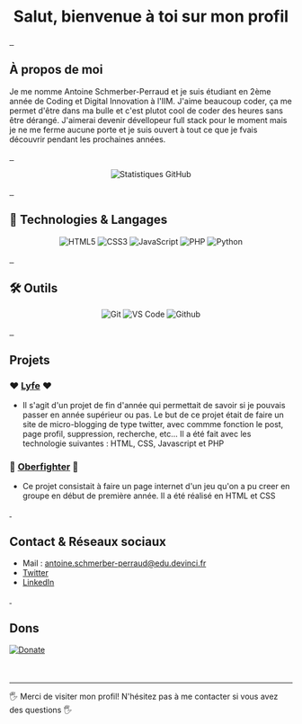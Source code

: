 <h1 align="center"> Salut, bienvenue à toi sur mon profil</h1>

[&nbsp;&nbsp;](#)


## À propos de moi
Je me nomme Antoine Schmerber-Perraud et je suis étudiant en 2ème année de Coding et Digital Innovation à l'IIM. J'aime beaucoup coder, ça me permet d'être dans ma bulle et c'est plutot cool de coder des heures sans être dérangé. J'aimerai devenir dévellopeur full stack pour le moment mais je ne me ferme aucune porte et je suis ouvert à tout ce que je fvais découvrir pendant les prochaines années.

[&nbsp;&nbsp;](#)


<p align="center">
    <img src="https://github-readme-stats.vercel.app/api?username=ANtoineSP01&show_icons=true&theme=radical" alt="Statistiques GitHub" />
</p>

[&nbsp;&nbsp;](#)



## 🚀 Technologies & Langages

<div align="center">

  <img src="https://img.shields.io/badge/HTML-E34F26?style=for-the-badge&logo=html5&logoColor=white" alt="HTML5" />
  <img src="https://img.shields.io/badge/CSS-1572B6?style=for-the-badge&logo=css3&logoColor=white" alt="CSS3" />
  <img src="https://img.shields.io/badge/JavaScript-F7DF1E?style=for-the-badge&logo=javascript&logoColor=black" alt="JavaScript" />
  <img src="https://img.shields.io/badge/PHP-280315?style=for-the-badge&logo=PHP&logoColor=white" alt="PHP" />
  <img src="https://img.shields.io/badge/Python-3776AB?style=for-the-badge&logo=python&logoColor=white" alt="Python" />

</div>

[&nbsp;&nbsp;](#)



## 🛠️ Outils

<div align="center">

  <img src="https://img.shields.io/badge/Git-F05032?style=for-the-badge&logo=git&logoColor=white" alt="Git" />
  <img src="https://img.shields.io/badge/VS_Code-007ACC?style=for-the-badge&logo=visual-studio-code&logoColor=white" alt="VS Code" />
  <img src="https://img.shields.io/badge/Github-000000?style=for-the-badge&logo=Github&logoColor=white" alt="Github" />
  
</div>

[&nbsp;&nbsp;](#)



## Projets
### :heart: [Lyfe](https://github.com/AntoineSP01/Projet_Fin_Axe) :heart:

- Il s'agit d'un projet de fin d'année qui permettait de savoir si je pouvais passer en année supérieur ou pas. Le but de ce projet était de faire un site de micro-blogging de type twitter, avec commme fonction le post, page profil, suppression, recherche, etc... Il a été fait avec les technologie suivantes : HTML, CSS, Javascript et PHP

### :purple_heart: [Oberfighter](https://github.com/AntoineSP01/ProjectEpicDigitalDay) :purple_heart:

- Ce projet consistait à faire un page internet d'un jeu qu'on a pu creer en groupe en début de première année. Il a été réalisé en HTML et CSS

[&nbsp;](#)


## Contact & Réseaux sociaux
- Mail : antoine.schmerber-perraud@edu.devinci.fr
- [Twitter](https://twitter.com/SchmerberP19106)
- [LinkedIn](https://www.linkedin.com/in/antoineschmerberperraud/)

[&nbsp;](#)


## Dons
[![Donate](https://img.shields.io/badge/Donate-PayPal-purple.svg)](https://www.paypal.me/Antoine507/500)
<div style="margin-top: 50px;"></div>


---
:raised_hand_with_fingers_splayed: Merci de visiter mon profil! N'hésitez pas à me contacter si vous avez des questions :raised_hand_with_fingers_splayed:

